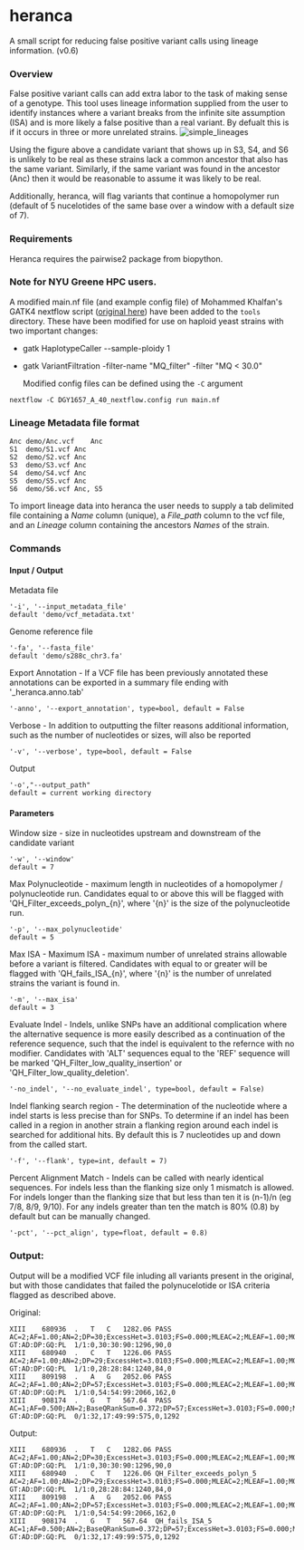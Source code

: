 # heranca
A small script for reducing false positive variant calls using lineage information. 
(v0.6)

### Overview
  False positive variant calls can add extra labor to the task of making sense of a genotype. This tool uses lineage information supplied from the user to identify instances where a variant breaks from the infinite site assumption (ISA) and is more likely a false positive than a real variant. By defualt this is if it occurs in three or more unrelated strains.
  ![simple_lineages](https://user-images.githubusercontent.com/32845376/184647554-1ed94eeb-20b7-4978-a88a-99e67f8aa2ac.png)

  Using the figure above a candidate variant that shows up in S3, S4, and S6 is unlikely to be real as these strains lack a common ancestor that also has the same variant. Similarly, if the same variant was found in the ancestor (Anc) then it would be reasonable to assume it was likely to be real. 

  Additionally, heranca, will flag variants that continue a homopolymer run (default of 5 nucelotides of the same base over a window with a default size of 7). 
  
### Requirements
  Heranca requires the pairwise2 package from biopython.
  
### Note for NYU Greene HPC users. 
  A modified main.nf file (and example config file) of Mohammed Khalfan's GATK4 nextflow script ([original here](https://gencore.bio.nyu.edu/variant-calling-pipeline-gatk4/)) have been added to the ```tools``` directory. These have been modified for use on haploid yeast strains with two important changes: 
* gatk HaplotypeCaller --sample-ploidy 1
* gatk VariantFiltration -filter-name "MQ_filter" -filter "MQ < 30.0"
  
  Modified config files can be defined using the ```-C``` argument
```
nextflow -C DGY1657_A_40_nextflow.config run main.nf
```

### Lineage Metadata file format
```
Anc	demo/Anc.vcf	Anc
S1	demo/S1.vcf	Anc
S2	demo/S2.vcf	Anc
S3	demo/S3.vcf	Anc
S4	demo/S4.vcf	Anc
S5	demo/S5.vcf	Anc
S6	demo/S6.vcf	Anc, S5
```
  To import lineage data into heranca the user needs to supply a tab delimited file containing a *Name* column (unique), a *File_path* column to the vcf file, and an *Lineage* column containing the ancestors *Names* of the strain. 

### Commands 
  #### Input / Output 
  Metadata file
  ```
  '-i', '--input_metadata_file' 
  default 'demo/vcf_metadata.txt'
  ```
  Genome reference file 
  ```
  '-fa', '--fasta_file'
  default 'demo/s288c_chr3.fa'
  ```
  Export Annotation - If a VCF file has been previously annotated these annotations can be exported in a summary file ending with '_heranca.anno.tab'
  ```
  '-anno', '--export_annotation', type=bool, default = False
  ```
  
  Verbose - In addition to outputting the filter reasons additional information, such as the number of nucleotides or sizes, will also be reported
  ```
  '-v', '--verbose', type=bool, default = False
  ```
  Output 
  ```
  '-o',"--output_path"
  default = current working directory
  ```
  
  #### Parameters
  Window size - size in nucleotides upstream and downstream of the candidate variant 
  ```
  '-w', '--window'
  default = 7
  ```
  Max Polynucleotide - maximum length in nucleotides of a homopolymer / polynucleotide run. Candidates equal to or above this will be flagged with 'QH_Filter_exceeds_polyn_{n}', where '{n}' is the size of the polynucleotide run.
  ```
  '-p', '--max_polynucleotide'
  default = 5
  ```
  Max ISA - Maximum ISA - maximum number of unrelated strains allowable before a variant is filtered. Candidates with equal to or greater will be flagged with 'QH_fails_ISA_{n}', where '{n}' is the number of unrelated strains the variant is found in. 
  ```
  '-m', '--max_isa'
  default = 3
  ```
  Evaluate Indel - Indels, unlike SNPs have an additional complication where the alternative sequence is more easily described as a continuation of the reference sequence, such that the indel is equivalent to the refernce with no modifier. Candidates with 'ALT' sequences equal to the 'REF' sequence will be marked 'QH_Filter_low_quality_insertion' or 'QH_Filter_low_quality_deletion'.
  ```
  '-no_indel', '--no_evaluate_indel', type=bool, default = False)
  ```
  Indel flanking search region - The determination of the nucleotide where a indel starts is less precise than for SNPs. To determine if an indel has been called in a region in another strain a flanking region around each indel is searched for additional hits. By default this is 7 nucleotides up and down from the called start. 
  ```
  '-f', '--flank', type=int, default = 7)
  ```
  Percent Alignment Match - Indels can be called with nearly identical sequences. For indels less than the flanking size only 1 mismatch is allowed. For indels longer than the flanking size that but less than ten it is (n-1)/n (eg 7/8, 8/9, 9/10). For any indels greater than ten the match is 80% (0.8) by default but can be manually changed.   
  ```
  '-pct', '--pct_align', type=float, default = 0.8)
  ```
 
### Output:

Output will be a modified VCF file inluding all variants present in the original, but with those candidates that failed the polynucelotide or ISA criteria flagged as described above. 

Original: 
```
XIII	680936	.	T	C	1282.06	PASS	AC=2;AF=1.00;AN=2;DP=30;ExcessHet=3.0103;FS=0.000;MLEAC=2;MLEAF=1.00;MQ=60.00;QD=34.37;SOR=1.143	GT:AD:DP:GQ:PL	1/1:0,30:30:90:1296,90,0
XIII	680940	.	C	T	1226.06	PASS	AC=2;AF=1.00;AN=2;DP=29;ExcessHet=3.0103;FS=0.000;MLEAC=2;MLEAF=1.00;MQ=60.00;QD=28.70;SOR=1.179	GT:AD:DP:GQ:PL	1/1:0,28:28:84:1240,84,0
XIII	809198	.	A	G	2052.06	PASS	AC=2;AF=1.00;AN=2;DP=57;ExcessHet=3.0103;FS=0.000;MLEAC=2;MLEAF=1.00;MQ=60.00;QD=32.78;SOR=0.846	GT:AD:DP:GQ:PL	1/1:0,54:54:99:2066,162,0
XIII	908174	.	G	T	567.64	PASS	AC=1;AF=0.500;AN=2;BaseQRankSum=0.372;DP=57;ExcessHet=3.0103;FS=0.000;MLEAC=1;MLEAF=0.500;MQ=55.71;MQRankSum=-2.084;QD=11.58;ReadPosRankSum=-3.264;SOR=0.681	GT:AD:DP:GQ:PL	0/1:32,17:49:99:575,0,1292
```
Output:
```
XIII	680936	.	T	C	1282.06	PASS	AC=2;AF=1.00;AN=2;DP=30;ExcessHet=3.0103;FS=0.000;MLEAC=2;MLEAF=1.00;MQ=60.00;QD=34.37;SOR=1.143	GT:AD:DP:GQ:PL	1/1:0,30:30:90:1296,90,0
XIII	680940	.	C	T	1226.06	QH_Filter_exceeds_polyn_5	AC=2;AF=1.00;AN=2;DP=29;ExcessHet=3.0103;FS=0.000;MLEAC=2;MLEAF=1.00;MQ=60.00;QD=28.70;SOR=1.179	GT:AD:DP:GQ:PL	1/1:0,28:28:84:1240,84,0
XIII	809198	.	A	G	2052.06	PASS	AC=2;AF=1.00;AN=2;DP=57;ExcessHet=3.0103;FS=0.000;MLEAC=2;MLEAF=1.00;MQ=60.00;QD=32.78;SOR=0.846	GT:AD:DP:GQ:PL	1/1:0,54:54:99:2066,162,0
XIII	908174	.	G	T	567.64	QH_fails_ISA_5	AC=1;AF=0.500;AN=2;BaseQRankSum=0.372;DP=57;ExcessHet=3.0103;FS=0.000;MLEAC=1;MLEAF=0.500;MQ=55.71;MQRankSum=-2.084;QD=11.58;ReadPosRankSum=-3.264;SOR=0.681	GT:AD:DP:GQ:PL	0/1:32,17:49:99:575,0,1292
```  


